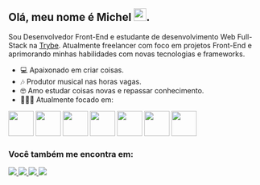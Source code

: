 ## Olá, meu nome é Michel <img width='25' heigth='25' src="https://cdn.jsdelivr.net/gh/devicons/devicon/icons/devicon/devicon-original.svg" />.

Sou Desenvolvedor Front-End e estudante de desenvolvimento Web Full-Stack na [Trybe](https://www.betrybe.com/). Atualmente freelancer com foco em projetos Front-End e aprimorando minhas habilidades com novas tecnologias e frameworks. 

- 💻 Apaixonado em criar coisas.
- 🎶 Produtor musical nas horas vagas.
- 🤓 Amo estudar coisas novas e repassar conhecimento.
- 👨🏻‍💻 Atualmente focado em:
<div display='inline'>
  <img width='50' heigth='50' src="https://cdn.jsdelivr.net/gh/devicons/devicon/icons/react/react-original-wordmark.svg" />
  <img width='50' heigth='50' src="https://cdn.jsdelivr.net/gh/devicons/devicon/icons/typescript/typescript-original.svg" /> 
  <img width='50' heigth='50' src="https://cdn.jsdelivr.net/gh/devicons/devicon/icons/javascript/javascript-original.svg" />
  <img width='50' heigth='50' src="https://cdn.jsdelivr.net/gh/devicons/devicon/icons/redux/redux-original.svg" />
  <img width='50' heigth='50' src="https://cdn.jsdelivr.net/gh/devicons/devicon/icons/css3/css3-original-wordmark.svg" />
  <img width='50' heigth='50' src="https://cdn.jsdelivr.net/gh/devicons/devicon/icons/materialui/materialui-original.svg" />
  <img width='50' heigth='50' src="https://cdn.jsdelivr.net/gh/devicons/devicon/icons/html5/html5-original-wordmark.svg" />      
</div>

### Você também me encontra em:
<div display='inline'>
  <a href='https://www.linkedin.com/in/michelprdev/'>
    <img src='https://img.shields.io/badge/linkedin-%230077B5.svg?style=for-the-badge&logo=linkedin&logoColor=white' />
  </a>
  <a href='mailto:michelpr1224@gmail.com?subject=&body=' >
    <img src='https://img.shields.io/badge/Gmail-D14836?style=for-the-badge&logo=gmail&logoColor=white' />
  </a>
  <a href='https://t.me/michelprj' >
    <img src='https://img.shields.io/badge/Telegram-2CA5E0?style=for-the-badge&logo=telegram&logoColor=white' />
  </a>
  <a href='https://wa.me/5527999855540?text=Ol%C3%A1%21+Vim+pelo+GitHub.+Preciso+falar+com+voc%C3%AA%21+'>
    <img src='https://img.shields.io/badge/WhatsApp-25D366?style=for-the-badge&logo=whatsapp&logoColor=white' />
  </a>
</div>
